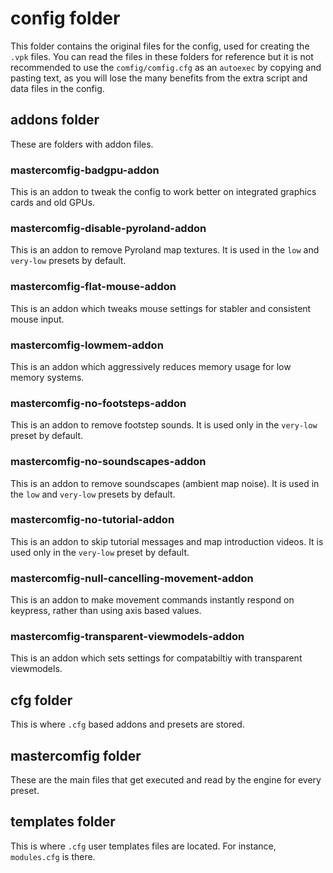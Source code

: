 # config folder

This folder contains the original files for the config, used for creating the `.vpk` files. You can read the files in these folders for reference but it is not recommended to use the `comfig/comfig.cfg` as an `autoexec` by copying and pasting text, as you will lose the many benefits from the extra script and data files in the config.

## addons folder

These are folders with addon files.

### mastercomfig-badgpu-addon

This is an addon to tweak the config to work better on integrated graphics cards and old GPUs.

### mastercomfig-disable-pyroland-addon

This is an addon to remove Pyroland map textures. It is used in the `low` and `very-low` presets by default.

### mastercomfig-flat-mouse-addon

This is an addon which tweaks mouse settings for stabler and consistent mouse input.

### mastercomfig-lowmem-addon

This is an addon which aggressively reduces memory usage for low memory systems.

### mastercomfig-no-footsteps-addon

This is an addon to remove footstep sounds. It is used only in the `very-low` preset by default.

### mastercomfig-no-soundscapes-addon

This is an addon to remove soundscapes (ambient map noise). It is used in the `low` and `very-low` presets by default.

### mastercomfig-no-tutorial-addon

This is an addon to skip tutorial messages and map introduction videos. It is used only in the `very-low` preset by default.

### mastercomfig-null-cancelling-movement-addon

This is an addon to make movement commands instantly respond on keypress, rather than using axis based values.

### mastercomfig-transparent-viewmodels-addon

This is an addon which sets settings for compatabiltiy with transparent viewmodels.

## cfg folder

This is where `.cfg` based addons and presets are stored.

## mastercomfig folder

These are the main files that get executed and read by the engine for every preset.

## templates folder

This is where `.cfg` user templates files are located. For instance, `modules.cfg` is there.
